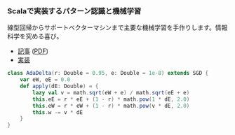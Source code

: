 ### Scalaで実装するパターン認識と機械学習

線型回帰からサポートベクターマシンまで主要な機械学習を手作りします。情報科学を究める喜び。

- [記事](mine) ([PDF](mine.pdf))
- [実装](https://github.com/nextzlog/mine)

```scala
class AdaDelta(r: Double = 0.95, e: Double = 1e-8) extends SGD {
	var eW, eE = 0.0
	def apply(dE: Double) = {
		lazy val v = math.sqrt(eW + e) / math.sqrt(eE + e)
		this.eE = r * eE + (1 - r) * math.pow(1 * dE, 2.0)
		this.eW = r * eW + (1 - r) * math.pow(v * dE, 2.0)
		this.w -= v * dE
	}
}
```
